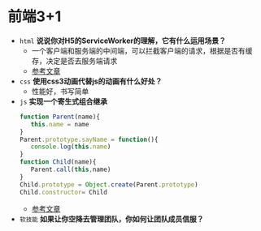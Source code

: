 # 前端3+1
- `html` **说说你对H5的ServiceWorker的理解，它有什么运用场景？**
    - 一个客户端和服务端的中间端，可以拦截客户端的请求，根据是否有缓存，决定是否去服务端请求
    - [参考文章](https://zhuanlan.zhihu.com/p/115243059)
- `css` **使用css3动画代替js的动画有什么好处？**
    - 性能好，书写简单
- `js` **实现一个寄生式组合继承**
     ```js
    function Parent(name){
        this.name = name
    }
    Parent.prototype.sayName = function(){
        console.log(this.name)
    }
    function Child(name){
        Parent.call(this,name)
    }
    Child.prototype = Object.create(Parent.prototype)
    Child.constructor= Child
     ```
    - [参考文章](https://juejin.im/post/6844903783403618312)
- `软技能` **如果让你空降去管理团队，你如何让团队成员信服？**